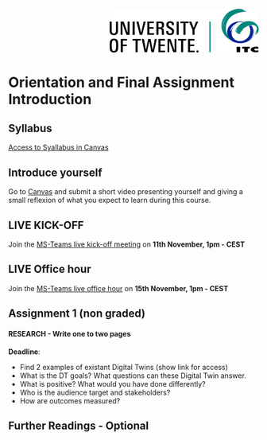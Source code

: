 <p style="text-align: right" ><img src="../../images/ut-itc-logo-rgb.png" width="300"></p>

# Orientation and Final Assignment Introduction

## Syllabus

[Access to Syallabus in Canvas](https://canvas.vu.nl/courses/80299)

## Introduce yourself

Go to [Canvas](https://canvas.vu.nl/courses/80299/assignments/361274?module_item_id=1378596) and submit a short video presenting yourself and giving a small reflexion of what you expect to learn during this course.

## LIVE KICK-OFF 

Join the [MS-Teams live kick-off meeting](https://teams.microsoft.com/l/meetup-join/19%3aLOGW63CI3_SKFd3BGZKHTMp3iGFXa64dHUsDIbpC0pg1%40thread.tacv2/1726814576878?context=%7b%22Tid%22%3a%22723246a1-c3f5-43c5-acdc-43adb404ac4d%22%2c%22Oid%22%3a%2280d1a586-55cf-4761-85f7-eb620a0bfbe5%22%7d) on **11th November, 1pm - CEST**


## LIVE Office hour

Join the [MS-Teams live office hour](https://teams.microsoft.com/l/meetup-join/19%3aLOGW63CI3_SKFd3BGZKHTMp3iGFXa64dHUsDIbpC0pg1%40thread.tacv2/1726814576878?context=%7b%22Tid%22%3a%22723246a1-c3f5-43c5-acdc-43adb404ac4d%22%2c%22Oid%22%3a%2280d1a586-55cf-4761-85f7-eb620a0bfbe5%22%7d) on **15th November, 1pm - CEST**


## Assignment 1 (non graded)

#### RESEARCH - Write one to two pages 

**Deadline**: 

* 	Find 2 examples of existant Digital Twins (show link for access)
* 	What is the DT goals? What questions can these Digital Twin answer.
*   What is positive? What would you have done differently?
* 	Who is the audience target and stakeholders?
* 	How are outcomes measured?

## Further Readings - Optional


